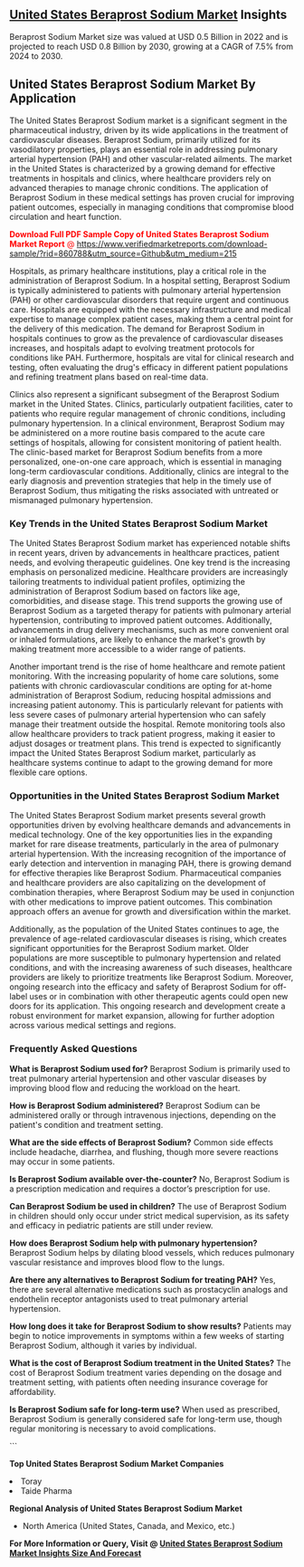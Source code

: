 <h2><a href="https://www.verifiedmarketreports.com/download-sample/?rid=860788&amp;utm_source=Github&amp;utm_medium=215" target="_blank">United States Beraprost Sodium Market</a> Insights</h2><p>Beraprost Sodium Market size was valued at USD 0.5 Billion in 2022 and is projected to reach USD 0.8 Billion by 2030, growing at a CAGR of 7.5% from 2024 to 2030.</p><p><h2>United States Beraprost Sodium Market By Application</h2><p>The United States Beraprost Sodium market is a significant segment in the pharmaceutical industry, driven by its wide applications in the treatment of cardiovascular diseases. Beraprost Sodium, primarily utilized for its vasodilatory properties, plays an essential role in addressing pulmonary arterial hypertension (PAH) and other vascular-related ailments. The market in the United States is characterized by a growing demand for effective treatments in hospitals and clinics, where healthcare providers rely on advanced therapies to manage chronic conditions. The application of Beraprost Sodium in these medical settings has proven crucial for improving patient outcomes, especially in managing conditions that compromise blood circulation and heart function.</p><p><p><span class=""><span style="color: #ff0000;"><strong>Download Full PDF Sample Copy of United States Beraprost Sodium Market Report</strong> @ </span><a href="https://www.verifiedmarketreports.com/download-sample/?rid=860788&amp;utm_source=Github&amp;utm_medium=215" target="_blank">https://www.verifiedmarketreports.com/download-sample/?rid=860788&amp;utm_source=Github&amp;utm_medium=215</a></span></p></p><p>Hospitals, as primary healthcare institutions, play a critical role in the administration of Beraprost Sodium. In a hospital setting, Beraprost Sodium is typically administered to patients with pulmonary arterial hypertension (PAH) or other cardiovascular disorders that require urgent and continuous care. Hospitals are equipped with the necessary infrastructure and medical expertise to manage complex patient cases, making them a central point for the delivery of this medication. The demand for Beraprost Sodium in hospitals continues to grow as the prevalence of cardiovascular diseases increases, and hospitals adapt to evolving treatment protocols for conditions like PAH. Furthermore, hospitals are vital for clinical research and testing, often evaluating the drug's efficacy in different patient populations and refining treatment plans based on real-time data.</p><p>Clinics also represent a significant subsegment of the Beraprost Sodium market in the United States. Clinics, particularly outpatient facilities, cater to patients who require regular management of chronic conditions, including pulmonary hypertension. In a clinical environment, Beraprost Sodium may be administered on a more routine basis compared to the acute care settings of hospitals, allowing for consistent monitoring of patient health. The clinic-based market for Beraprost Sodium benefits from a more personalized, one-on-one care approach, which is essential in managing long-term cardiovascular conditions. Additionally, clinics are integral to the early diagnosis and prevention strategies that help in the timely use of Beraprost Sodium, thus mitigating the risks associated with untreated or mismanaged pulmonary hypertension.</p><h3>Key Trends in the United States Beraprost Sodium Market</h3><p>The United States Beraprost Sodium market has experienced notable shifts in recent years, driven by advancements in healthcare practices, patient needs, and evolving therapeutic guidelines. One key trend is the increasing emphasis on personalized medicine. Healthcare providers are increasingly tailoring treatments to individual patient profiles, optimizing the administration of Beraprost Sodium based on factors like age, comorbidities, and disease stage. This trend supports the growing use of Beraprost Sodium as a targeted therapy for patients with pulmonary arterial hypertension, contributing to improved patient outcomes. Additionally, advancements in drug delivery mechanisms, such as more convenient oral or inhaled formulations, are likely to enhance the market's growth by making treatment more accessible to a wider range of patients.</p><p>Another important trend is the rise of home healthcare and remote patient monitoring. With the increasing popularity of home care solutions, some patients with chronic cardiovascular conditions are opting for at-home administration of Beraprost Sodium, reducing hospital admissions and increasing patient autonomy. This is particularly relevant for patients with less severe cases of pulmonary arterial hypertension who can safely manage their treatment outside the hospital. Remote monitoring tools also allow healthcare providers to track patient progress, making it easier to adjust dosages or treatment plans. This trend is expected to significantly impact the United States Beraprost Sodium market, particularly as healthcare systems continue to adapt to the growing demand for more flexible care options.</p><h3>Opportunities in the United States Beraprost Sodium Market</h3><p>The United States Beraprost Sodium market presents several growth opportunities driven by evolving healthcare demands and advancements in medical technology. One of the key opportunities lies in the expanding market for rare disease treatments, particularly in the area of pulmonary arterial hypertension. With the increasing recognition of the importance of early detection and intervention in managing PAH, there is growing demand for effective therapies like Beraprost Sodium. Pharmaceutical companies and healthcare providers are also capitalizing on the development of combination therapies, where Beraprost Sodium may be used in conjunction with other medications to improve patient outcomes. This combination approach offers an avenue for growth and diversification within the market.</p><p>Additionally, as the population of the United States continues to age, the prevalence of age-related cardiovascular diseases is rising, which creates significant opportunities for the Beraprost Sodium market. Older populations are more susceptible to pulmonary hypertension and related conditions, and with the increasing awareness of such diseases, healthcare providers are likely to prioritize treatments like Beraprost Sodium. Moreover, ongoing research into the efficacy and safety of Beraprost Sodium for off-label uses or in combination with other therapeutic agents could open new doors for its application. This ongoing research and development create a robust environment for market expansion, allowing for further adoption across various medical settings and regions.</p><h3>Frequently Asked Questions</h3><p><strong>What is Beraprost Sodium used for?</strong> Beraprost Sodium is primarily used to treat pulmonary arterial hypertension and other vascular diseases by improving blood flow and reducing the workload on the heart.</p><p><strong>How is Beraprost Sodium administered?</strong> Beraprost Sodium can be administered orally or through intravenous injections, depending on the patient's condition and treatment setting.</p><p><strong>What are the side effects of Beraprost Sodium?</strong> Common side effects include headache, diarrhea, and flushing, though more severe reactions may occur in some patients.</p><p><strong>Is Beraprost Sodium available over-the-counter?</strong> No, Beraprost Sodium is a prescription medication and requires a doctor’s prescription for use.</p><p><strong>Can Beraprost Sodium be used in children?</strong> The use of Beraprost Sodium in children should only occur under strict medical supervision, as its safety and efficacy in pediatric patients are still under review.</p><p><strong>How does Beraprost Sodium help with pulmonary hypertension?</strong> Beraprost Sodium helps by dilating blood vessels, which reduces pulmonary vascular resistance and improves blood flow to the lungs.</p><p><strong>Are there any alternatives to Beraprost Sodium for treating PAH?</strong> Yes, there are several alternative medications such as prostacyclin analogs and endothelin receptor antagonists used to treat pulmonary arterial hypertension.</p><p><strong>How long does it take for Beraprost Sodium to show results?</strong> Patients may begin to notice improvements in symptoms within a few weeks of starting Beraprost Sodium, although it varies by individual.</p><p><strong>What is the cost of Beraprost Sodium treatment in the United States?</strong> The cost of Beraprost Sodium treatment varies depending on the dosage and treatment setting, with patients often needing insurance coverage for affordability.</p><p><strong>Is Beraprost Sodium safe for long-term use?</strong> When used as prescribed, Beraprost Sodium is generally considered safe for long-term use, though regular monitoring is necessary to avoid complications.</p>```</p><p><strong>Top United States Beraprost Sodium Market Companies</strong></p><div data-test-id=""><p><li>Toray</li><li> Taide Pharma</li></p><div><strong>Regional Analysis of&nbsp;United States Beraprost Sodium Market</strong></div><ul><li dir="ltr"><p dir="ltr">North America&nbsp;(United States, Canada, and Mexico, etc.)</p></li></ul><p><strong>For More Information or Query, Visit @&nbsp;</strong><strong><a href="https://www.verifiedmarketreports.com/product/beraprost-sodium-market/?utm_source=Github&amp;utm_medium=215" target="_blank">United States Beraprost Sodium Market Insights Size And Forecast</a></strong></p></div>
